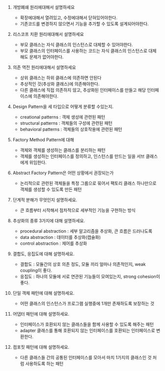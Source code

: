 1. 개방폐쇄 원리에대해서 설명하세요
   - 확장에대해서 열려있고, 수정에대해서 닫혀있어야한다.
   - 기존코드를 변경하지 않으면서 기능을 추가할 수 있도록 설계되어야한다.
2. 리스코프 치환 원리에대해서 설명하세요
   - 부모 클래스는 자식 클래스의 인스턴스로 대체할 수 있어야한다.
   - 부모 클래스의 인터페이스를 사용하는 코드는 자식 클래스의 인스턴스로 대체해도 문제가 없어야한다.
3. 의존 역전 원리에대해서 설명하세요
   - 상위 클래스는 하위 클래스에 의존하면 안된다
   - 추상적인 것(추상화 클래스)에 의존해야한다.
   - 다른 클래스에 직접 의존하지 않고, 추상화된 인터페이스를 만들고 해당 인터페이스에 의존해야한다.
4. Design Pattern을 세 타입으로 어떻게 분류할 수있는지.
   - creational patterns : 객체 생성에 관련된 패턴
   - structural patterns : 객체들의 구성에 관련된 패턴
   - behavioral patterns : 객체들의 상호작용에 관련된 패턴
5. Factory Method Pattern에 대해
   - 객체와 객체를 생성하는 클래스를 분리하는 패턴
   - 객체를 생성하는 인터페이스를 정의하고, 인스턴스를 만드는 일을 서브 클래스에게 위임한다.
6. Abstract Factory Pattern은 어떤 상황에서 권장되는가
   - 논리적으로 관련된 객체들을 특정 그룹으로 묶어서 팩토리 클래스 하나만으로 객체를 생성할 수 있도록 만든 패턴
7. 단계적 분해가 무엇인지 설명하세요.
   - 큰 흐름부터 시작해서 점차적으로 세부적인 기능을 구현하는 방식
8. 추상화의 종류 3가지에 대해 설명하세요.
   - procedural abstraction : 세부 알고리즘을 추상화, 큰 흐름은 드러나도록
   - data abstraction : 데이터를 추상화(캡슐화)
   - control abstraction : 제어를 추상화
9. 결합도, 응집도에 대해 설명하세요.
   - 결합도 : 모듈간의 상호 의존 정도, 모듈 끼리 얼마나 의존적인지, weak coupling이 좋다.
   - 응집도 : 하나의 모듈에 서로 연관된 기능들이 모여있는지, strong cohesion이 좋다.
10. 단일 객체 패턴에 대해 설명하세요.
    - 어떤 클래스의 인스턴스가 프로그램 실행중에 1개만 존재하도록 보장하는 것
11. 어댑터 패턴에 대해 설명하세요.

    - 인터페이스가 호환되지 않는 클래스들을 함께 사용할 수 있도록 해주는 패턴
    - adapter 클래스를 통해 호환되지 않는 인터페이스를 호환되는 인터페이스로 변환한다.

12. 컴포짓 패턴에 대해 설명하세요.
    - 다른 클래스들 간의 공통된 인터페이스를 모아서 마치 1가지의 클래스인 것 처럼 사용하도록 하는 패턴
